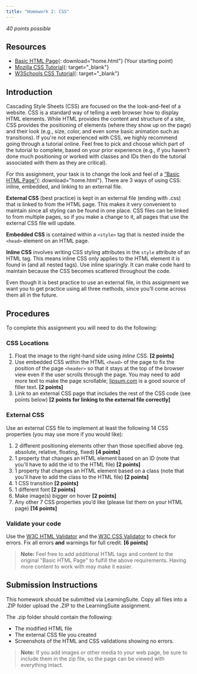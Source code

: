 ```yaml
---
title: "Homework 2: CSS"
---
```


*40 points possible*

## Resources

* [Basic HTML Page](/HW2/home.html){: download="home.html"} (Your starting point)
* [Mozilla CSS Tutorial](https://developer.mozilla.org/en-US/docs/Learn/CSS/Introduction_to_CSS){: target="_blank"}
* [W3Schools CSS Tutorial](https://www.w3schools.com/css/){: target="_blank"}

## Introduction
Cascading Style Sheets (CSS) are focused on the the look-and-feel of a website. CSS is a standard way of telling a web browser how to display HTML elements. While HTML provides the content and structure of a site, CSS provides the positioning of elements (where they show up on the page) and their look (e.g., size, color, and even some basic animation such as transitions). If you're not experienced with CSS, we highly recommend going through a tutorial online. Feel free to pick and choose which part of the tutorial to complete, based on your prior experience (e.g., if you haven't done much positioning or worked with classes and IDs then do the tutorial associated with them as they are critical).

For this assignment, your task is to change the look and feel of a [“Basic HTML Page”](/HW2/home.html){: download="home.html"}. There are 3 ways of using CSS: inline, embedded, and linking to an external file.

**External CSS** (best practice) is kept in an external file (ending with .css) that is linked to from the HTML page. This makes it very convenient to maintain since all styling can be found in one place. CSS files can be linked to from multiple pages, so if you make a change to it, all pages that use the external CSS file will update.

**Embedded CSS** is contained within a `<style>` tag that is nested inside the `<head>` element on an HTML page.

**Inline CSS** involves writing CSS styling attributes in the `style` attribute of an HTML tag. This means inline CSS only applies to the HTML element it is found in (and all nested tags). Use inline sparingly. It can make code hard to maintain because the CSS becomes scattered throughout the code.

Even though it is best practice to use an external file, in this assignment we want you to get practice using all three methods, since you’ll come across them all in the future.

## Procedures

To complete this assignment you will need to do the following:

### CSS Locations

1. Float the image to the right-hand side using *inline* CSS. **[2 points]**
2. Use embedded CSS within the HTML `<head>` of the page to fix the position of the page `<header>` so that it stays at the top of the browser view even if the user scrolls through the page. You may need to add more text to make the page scrollable; [lipsum.com](https://lipsum.com) is a good source of filler text. **[2 points]**
3. Link to an external CSS page that includes the rest of the CSS code (see points below) **[2 points for linking to the external file correctly]**

### External CSS

Use an external CSS file to implement at least the following 14 CSS properties (you may use more if you would like):

1. 2 different positioning elements other than those specified above (eg. absolute, relative, floating, fixed) **[4 points]**
2. 1 property that changes an HTML element based on an ID (note that you'll have to add the id to the HTML file) **[2 points]**
3. 1 property that changes an HTML element based on a class (note that you'll have to add the class to the HTML file) **[2 points]**
4. 1 CSS transition **[2 points]**
5. 1 different font **[2 points]**
6. Make image(s) bigger on hover **[2 points]**
7. Any other 7 CSS properties you’d like (please list them on your HTML page) **[14 points]**

### Validate your code

Use the [W3C HTML Validator](https://validator.w3.org/#validate_by_upload) and the [W3C CSS Validator](https://jigsaw.w3.org/css-validator/#validate_by_upload) to check for errors. Fix all errors **and** warnings for full credit. **[6 points]**

> **Note:** Feel free to add additional HTML tags and content to the original "Basic HTML Page" to fulfill the above requirements. Having more content to work with may make it easier.

## Submission Instructions
This homework should be submitted via LearningSuite. Copy all files into a .ZIP folder upload the .ZIP to the LearningSuite assignment.

The .zip folder should contain the following:
* The modified HTML file
* The external CSS file you created
* Screenshots of the HTML and CSS validations showing no errors.

> **Note:** If you add images or other media to your web page, be sure to include them in the zip file, so the page can be viewed with everything intact.